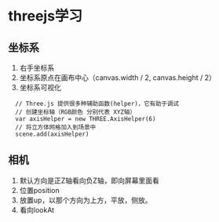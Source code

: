 # threejs学习

## 坐标系
  1. 右手坐标系
  2. 坐标系原点在画布中心（canvas.width / 2, canvas.height / 2）
  3. 坐标系可视化
  ```
    // Three.js 提供很多种辅助函数(helper)，它有助于调试
    // 创建坐标轴（RGB颜色 分别代表 XYZ轴）
    var axisHelper = new THREE.AxisHelper(6)
    // 将立方体网格加入到场景中
    scene.add(axisHelper)
  ```
## 相机
  1. 默认方向是正Z轴看向负Z轴，即向屏幕里面看
  2. 位置position
  3. 放置up，以那个方向为上方，平放，侧放。
  4. 看向lookAt

